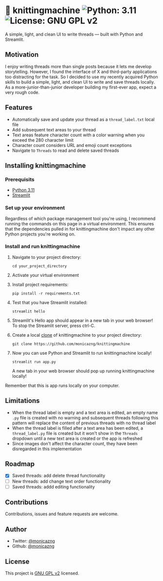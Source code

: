 # 🧶 knittingmachine <img alt="Python: 3.11" src="https://img.shields.io/badge/python-3.11-blue.svg" target="_blank"/> <img alt="License: GNU GPL v2" src="https://img.shields.io/badge/license-GNU_GPL_v2-blue.svg" target="_blank"/>

A simple, light, and clean UI to write threads — built with Python and Streamlit.

## Motivation
I enjoy writing threads more than single posts because it lets me develop storytelling. However, I found the interface of X and third-party applications too distracting for the task. So I decided to use my recently acquired Python skills to build a simple, light, and clean UI to write and save threads locally. As a more-junior-than-junior developer building my first-ever app, expect a very rough code. 

## Features
* Automatically save and update your thread as a `thread_label.txt` local file
* Add subsequent text areas to your thread
* Text areas feature character count with a color warning when you exceed the 280 character limit
* Character count considers URL and emoji count exceptions
* Navigate to `Threads` to read and delete saved threads

## Installing knittingmachine

### Prerequisits
* [Python 3.11](https://www.python.org/downloads/)
* [Streamlit](https://docs.streamlit.io/library/get-started/installation)

### Set up your environment
Regardless of which package management tool you're using, I recommend running the commands on this page in a virtual environment. This ensures that the dependencies pulled in for knittingmachine don't impact any other Python projects you're working on.

### Install and run knittingmachine
1. Navigate to your project directory:

    `cd your_project_directory`
2. Activate your virtual environment
3. Install project requirements:
    
    `pip install -r requirements.txt`
4. Test that you have Streamlit installed:
    
    `streamlit hello`
5. Streamlit's Hello app should appear in a new tab in your web browser! To stop the Streamlit server, press ctrl-C.
6. Create a local [clone](https://docs.github.com/en/repositories/creating-and-managing-repositories/cloning-a-repository) of knittingmachine to your project directory:
    
    `git clone https://github.com/monicazng/knittingmachine`
7. Now you can use Python and Streamlit to run knittingmachine locally!
    
    `streamlit run app.py`
    
    A new tab in your web browser should pop up running knittingmachine locally!

Remember that this is app runs locally on your computer. 

## Limitations
* When the thread label is empty and a text area is edited, an empty name `.py` file is created with no warning and subsequent threads following this pattern will replace the content of previous threads with no thread label
* When the thread label is filled after a text area has been edited, a `thread_label.py` file is created but it won't show in the `Threads` dropdown until a new text area is created or the app is refreshed
* Since images don't affect the character count, they have been disregarded in this implementation

## Roadmap
- [X] Saved threads: add delete thread functionality
- [ ] New threads: add change text order functionality
- [ ] Saved threads: addd editing functionality

## Contributions
Contributions, issues and feature requests are welcome.

## Author
* Twitter: [@monicazng](https://twitter.com/monicazng)
* Github: [@monicazng](https://github.com/monicazng)

## License
This project is [GNU GPL v2](https://github.com/monicazng/knittingmachine/blob/master/LICENSE) licensed.